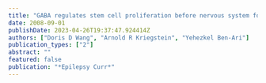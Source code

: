 ```yaml
---
title: "GABA regulates stem cell proliferation before nervous system formation"
date: 2008-09-01
publishDate: 2023-04-26T19:37:47.924414Z
authors: ["Doris D Wang", "Arnold R Kriegstein", "Yehezkel Ben-Ari"]
publication_types: ["2"]
abstract: ""
featured: false
publication: "*Epilepsy Curr*"
---
```


